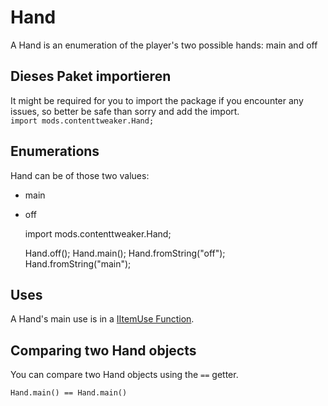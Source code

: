 # Hand

A Hand is an enumeration of the player's two possible hands: main and off

## Dieses Paket importieren

It might be required for you to import the package if you encounter any issues, so better be safe than sorry and add the import.  
`import mods.contenttweaker.Hand;`

## Enumerations

Hand can be of those two values:

- main
- off

    import mods.contenttweaker.Hand;
    
    Hand.off();
    Hand.main();
    Hand.fromString("off");
    Hand.fromString("main");
    

## Uses

A Hand's main use is in a [IItemUse Function](/Mods/ContentTweaker/Vanilla/Advanced_Functionality/Functions/IItemUse/).

## Comparing two Hand objects

You can compare two Hand objects using the `==` getter.

    Hand.main() == Hand.main()